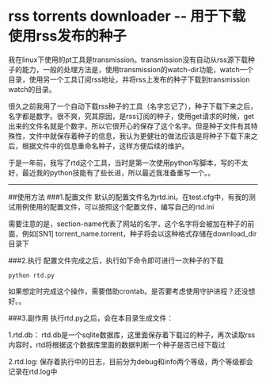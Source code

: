 rss torrents downloader -- 用于下载使用rss发布的种子
====

我在linux下使用的pt工具是transmission。transmission没有自动从rss源下载种子的能力，一般的处理方法是，使用transmission的watch-dir功能，watch一个目录，使用另一个工具订阅rss地址，并将rss上发布的种子下载到transmission watch的目录。

很久之前我用了一个自动下载rss种子的工具（名字忘记了），种子下载下来之后，名字都是数字。很不爽，究其原因，是rss订阅的种子，使用get请求的时候，get出来的文件名就是个数字，所以它很开心的保存了这个名字。但是种子文件有其特殊性，文件中就保存着种子的信息，我认为更健壮的做法应该是将种子下载下来之后，根据文件中的信息重命名种子，这样方便后续的维护。

于是一年前，我写了rtd这个工具，当时是第一次使用python写脚本，写的不太好，最近我的python技能有了些长进，所以最近我准备重写一个。。

---
##使用方法
###1.配置文件
默认的配置文件名为rtd.ini。在test.cfg中，有我的测试用例使用的配置文件，可以按照这个配置文件，编写自己的rtd.ini

需要注意的是，section-name代表了网站的名字，这个名字将会被加在种子的前面，例如[SN1] torrent_name.torrent，种子将会以这种格式存储在download_dir目录下

###2.执行
配置文件完成之后，执行如下命令即可进行一次种子的下载

```
python rtd.py
```
如果想定时完成这个操作，需要借助crontab。是否要考虑使用守护进程？还没想好。。

###3.副作用
执行rtd.py之后，会在本目录生成文件：

1.rtd.db：
rtd.db是一个sqlite数据库，这里面保存着下载过的种子，再次读取rss内容时，rtd将根据这个数据库里面的数据判断一个种子是否已经下载过

2.rtd.log:
保存着执行中的日志，目前分为debug和info两个等级，两个等级都会记录在rtd.log中

